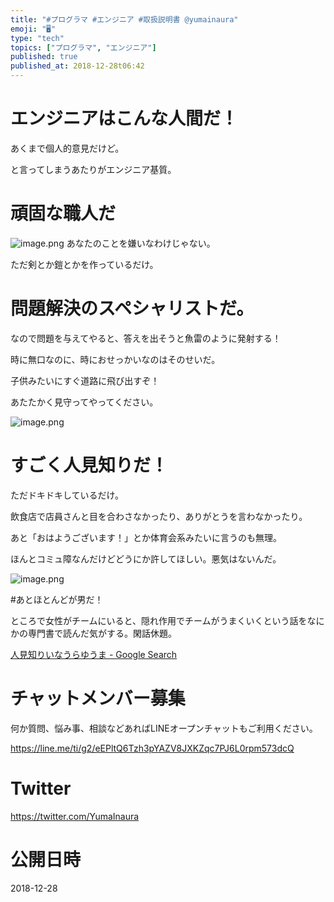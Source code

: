 ```yaml
---
title: "#プログラマ #エンジニア #取扱説明書 @yumainaura"
emoji: "🖥"
type: "tech"
topics: ["プログラマ", "エンジニア"]
published: true
published_at: 2018-12-28t06:42
---
```


# エンジニアはこんな人間だ！

あくまで個人的意見だけど。

と言ってしまうあたりがエンジニア基質。

# 頑固な職人だ
![image.png](https://qiita-image-store.s3.amazonaws.com/0/89618/39fb54c0-7470-e617-6ca5-8e6461b173c7.png)
あなたのことを嫌いなわけじゃない。

ただ剣とか鎧とかを作っているだけ。

# 問題解決のスペシャリストだ。

なので問題を与えてやると、答えを出そうと魚雷のように発射する！

時に無口なのに、時におせっかいなのはそのせいだ。

子供みたいにすぐ道路に飛び出すぞ！

あたたかく見守ってやってください。

![image.png](https://qiita-image-store.s3.amazonaws.com/0/89618/5cc80ff3-de01-ef0a-58a4-17374091a530.png)

# すごく人見知りだ！


ただドキドキしているだけ。

飲食店で店員さんと目を合わさなかったり、ありがとうを言わなかったり。

あと「おはようございます！」とか体育会系みたいに言うのも無理。

ほんとコミュ障なんだけどどうにか許してほしい。悪気はないんだ。


![image.png](https://qiita-image-store.s3.amazonaws.com/0/89618/7407afce-9331-f913-4b16-c731543c54b0.png)

#あとほとんどが男だ！

ところで女性がチームにいると、隠れ作用でチームがうまくいくという話をなにかの専門書で読んだ気がする。閑話休題。

[人見知りいなうらゆうま - Google Search](https://www.google.com/search?q=%E4%BA%BA%E8%A6%8B%E7%9F%A5%E3%82%8A%E3%81%84%E3%81%AA%E3%81%86%E3%82%89%E3%82%86%E3%81%86%E3%81%BE&oq=%E4%BA%BA%E8%A6%8B%E7%9F%A5%E3%82%8A%E3%81%84%E3%81%AA%E3%81%86%E3%82%89%E3%82%86%E3%81%86%E3%81%BE&aqs=chrome..69i57.3157j0j7&sourceid=chrome&ie=UTF-8)









<!-- Update From Qiita API -->

# チャットメンバー募集


何か質問、悩み事、相談などあればLINEオープンチャットもご利用ください。

https://line.me/ti/g2/eEPltQ6Tzh3pYAZV8JXKZqc7PJ6L0rpm573dcQ





# Twitter


https://twitter.com/YumaInaura


<!-- Update From Qiita API -->



# 公開日時

2018-12-28
